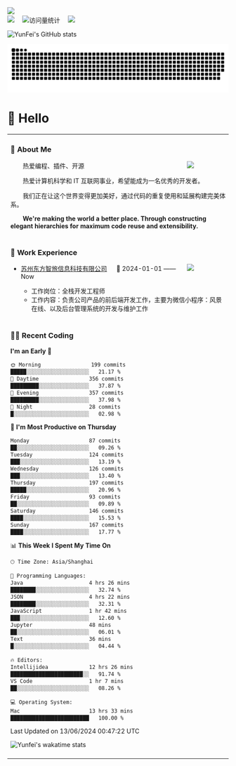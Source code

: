   <!-- dynamic typing effect 动态打字效果 -->
  <div>
    <a href="http://yunfei.plus">
      <img src="https://readme-typing-svg.demolab.com?font=Fira+Code&pause=1000&width=435&lines=console.log(%22Hello%2C%20World%22);祝您今天愉快!&center=true&size=27" />
    </a>
  </div>

  <div>
    <a href="http://yunfei.plus/"><img src="https://img.shields.io/badge/Website-博客-8c36db" /></a>&emsp;
    <!-- visitor -->
    <img src="https://komarev.com/ghpvc/?username=yunfeidog&label=Views&color=orange&style=flat" alt="访问量统计" />&emsp;
    <!-- wakatime -->    
    <a href="https://wakatime.com/@yunfeidog"><img src="https://wakatime.com/badge/user/42d0678c-368b-448b-9a77-5d21c5b55352.svg" /></a>
  </div>

![YunFei's GitHub stats](https://github-readme-stats.vercel.app/api?username=yunfeidog)

![snake](./dist/github-contribution-grid-snake.svg)

#  🙋 Hello

<table>


<tr><td>

### 🤺 About Me

<img align="right" width="88" src="https://cdn.jsdelivr.net/gh/yunfeidog/yunfeidog/assets/images/jobs.png" />

<p>&emsp;&emsp;热爱编程、插件、开源</p>
<p>&emsp;&emsp;热爱计算机科学和 IT 互联网事业，希望能成为一名优秀的开发者。</p>
<p>&emsp;&emsp;我们正在让这个世界变得更加美好，通过代码的重复使用和延展构建完美体系。</p>
<p>&emsp;&emsp;<strong>We're making the world a better place. Through constructing elegant hierarchies for maximum code reuse and extensibility.</strong></p>

</td></tr> 

<tr><td>

### 🏢 Work Experience

<img align="right" width="88" src="https://cdn.jsdelivr.net/gh/yunfeidog/yunfeidog/assets/images/yuanze.png" />

- [苏州东方智旅信息科技有限公司](http://www.leyoobao.com/) &emsp; 📌 2024-01-01 —— Now

    - 工作岗位：全栈开发工程师
    - 工作内容：负责公司产品的前后端开发工作，主要为微信小程序：风景在线、以及后台管理系统的开发与维护工作


</td></tr>

<tr><td>

### 👩‍💻 Recent Coding
<!--START_SECTION:waka-->
**I'm an Early 🐤** 

```text
🌞 Morning                199 commits         █████░░░░░░░░░░░░░░░░░░░░   21.17 % 
🌆 Daytime                356 commits         █████████░░░░░░░░░░░░░░░░   37.87 % 
🌃 Evening                357 commits         █████████░░░░░░░░░░░░░░░░   37.98 % 
🌙 Night                  28 commits          █░░░░░░░░░░░░░░░░░░░░░░░░   02.98 % 
```
📅 **I'm Most Productive on Thursday** 

```text
Monday                   87 commits          ██░░░░░░░░░░░░░░░░░░░░░░░   09.26 % 
Tuesday                  124 commits         ███░░░░░░░░░░░░░░░░░░░░░░   13.19 % 
Wednesday                126 commits         ███░░░░░░░░░░░░░░░░░░░░░░   13.40 % 
Thursday                 197 commits         █████░░░░░░░░░░░░░░░░░░░░   20.96 % 
Friday                   93 commits          ██░░░░░░░░░░░░░░░░░░░░░░░   09.89 % 
Saturday                 146 commits         ████░░░░░░░░░░░░░░░░░░░░░   15.53 % 
Sunday                   167 commits         ████░░░░░░░░░░░░░░░░░░░░░   17.77 % 
```


📊 **This Week I Spent My Time On** 

```text
🕑︎ Time Zone: Asia/Shanghai

💬 Programming Languages: 
Java                     4 hrs 26 mins       ████████░░░░░░░░░░░░░░░░░   32.74 % 
JSON                     4 hrs 22 mins       ████████░░░░░░░░░░░░░░░░░   32.31 % 
JavaScript               1 hr 42 mins        ███░░░░░░░░░░░░░░░░░░░░░░   12.60 % 
Jupyter                  48 mins             ██░░░░░░░░░░░░░░░░░░░░░░░   06.01 % 
Text                     36 mins             █░░░░░░░░░░░░░░░░░░░░░░░░   04.44 % 

🔥 Editors: 
Intellijidea             12 hrs 26 mins      ███████████████████████░░   91.74 % 
VS Code                  1 hr 7 mins         ██░░░░░░░░░░░░░░░░░░░░░░░   08.26 % 

💻 Operating System: 
Mac                      13 hrs 33 mins      █████████████████████████   100.00 % 
```


 Last Updated on 13/06/2024 00:47:22 UTC
<!--END_SECTION:waka-->

![Yunfei's wakatime stats](https://github-readme-stats.vercel.app/api/wakatime?username=yunfeidog)

</td></tr>




<tr><td>

